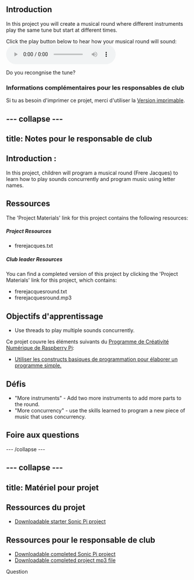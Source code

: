 ## Introduction

In this project you will create a musical round where different instruments play the same tune but start at different times.

<div id="audio-preview" class="pdf-hidden">
  Click the play button below to hear how your musical round will sound: <audio controls preload> <source src="resources/frerejacquesround.mp3" type="audio/mpeg"> Your browser does not support the <code>audio</code> element. </audio>
</div>

Do you recongnise the tune?

### Informations complémentaires pour les responsables de club

Si tu as besoin d'imprimer ce projet, merci d'utiliser la [Version imprimable](https://projects.raspberrypi.org/en/projects/musical-round/print).

## \--- collapse \---

## title: Notes pour le responsable de club

## Introduction :

In this project, children will program a musical round (Frere Jacques) to learn how to play sounds concurrently and program music using letter names.

## Ressources

The 'Project Materials' link for this project contains the following resources:

##### Project Resources

* frerejacques.txt

##### Club leader Resources

You can find a completed version of this project by clicking the 'Project Materials' link for this project, which contains:

* frerejacquesround.txt
* frerejacquesround.mp3

## Objectifs d'apprentissage

* Use threads to play multiple sounds concurrently.

Ce projet couvre les éléments suivants du [Programme de Créativité Numérique de Raspberry Pi](http://rpf.io/curriculum):

* [Utiliser les constructs basiques de programmation pour élaborer un programme simple.](https://www.raspberrypi.org/curriculum/programming/creator)

## Défis

* "More instruments" - Add two more instruments to add more parts to the round.
* "More concurrency" - use the skills learned to program a new piece of music that uses concurrency.

## Foire aux questions

\--- /collapse \---

## \--- collapse \---

## title: Matériel pour projet

## Ressources du projet

* [Downloadable starter Sonic Pi project](resources/frerejacques.txt)

## Ressources pour le responsable de club

* [Downloadable completed Sonic Pi project](resources/frerejacquesround.txt)
* [Downloadable completed project mp3 file](resources/frerejacquesround.mp3)

Question